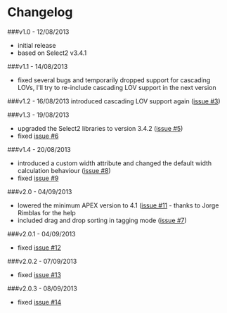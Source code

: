 Changelog
=========

###v1.0 - 12/08/2013
* initial release
* based on Select2 v3.4.1

###v1.1 - 14/08/2013
* fixed several bugs and temporarily dropped support for cascading LOVs, I'll try to re-include cascading LOV support in the next version

###v1.2 - 16/08/2013
introduced cascading LOV support again ([issue #3](https://github.com/nbuytaert1/apex-select2/issues/3))

###v1.3 - 19/08/2013
* upgraded the Select2 libraries to version 3.4.2 ([issue #5](https://github.com/nbuytaert1/apex-select2/issues/5))
* fixed [issue #6](https://github.com/nbuytaert1/apex-select2/issues/6)

###v1.4 - 20/08/2013
* introduced a custom width attribute and changed the default width calculation behaviour ([issue #8](https://github.com/nbuytaert1/apex-select2/issues/8))
* fixed [issue #9](https://github.com/nbuytaert1/apex-select2/issues/9)

###v2.0 - 04/09/2013
* lowered the minimum APEX version to 4.1 ([issue #11](https://github.com/nbuytaert1/apex-select2/issues/11) - thanks to Jorge Rimblas for the help
* included drag and drop sorting in tagging mode ([issue #7](https://github.com/nbuytaert1/apex-select2/issues/7))

###v2.0.1 - 04/09/2013
* fixed [issue #12](https://github.com/nbuytaert1/apex-select2/issues/12)

###v2.0.2 - 07/09/2013
* fixed [issue #13](https://github.com/nbuytaert1/apex-select2/issues/13)

###v2.0.3 - 08/09/2013
* fixed [issue #14](https://github.com/nbuytaert1/apex-select2/issues/14)